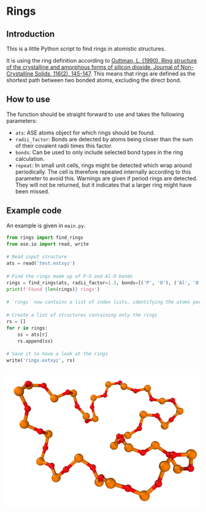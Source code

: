 # Rings
## Introduction
This is a little Python script to find rings in atomistic structures.

It is using the ring definition according to [Guttman, L. (1990). Ring structure of the crystalline and amorphous forms of silicon dioxide. Journal of Non-Crystalline Solids, 116(2), 145-147](https://doi.org/10.1016/0022-3093(90)90686-G).
This means that rings are defined as the shortest path between two bonded atoms, excluding the direct bond.


## How to use
The function should be straight forward to use and takes the following parameters:

- `ats`: ASE atoms object for which rings should be found.
- `radii_factor`: Bonds are detected by atoms being closer than the sum of their covalent radii times this factor.
- `bonds`: Can be used to only include selected bond types in the ring calculation.
- `repeat`: In small unit cells, rings might be detected which wrap around periodically. The cell is therefore repeated internally according to this parameter to avoid this. Warnings are given if period rings are detected. They will not be returned, but it indicates that a larger ring might have been missed. 

## Example code
An example is given in `main.py`.

```python
from rings import find_rings
from ase.io import read, write

# Read input structure 
ats = read('test.extxyz')

# Find the rings made up of P-O and Al-O bonds
rings = find_rings(ats, radii_factor=1.3, bonds=[('P', 'O'), ('Al', 'O')], repeat=(2, 2, 2))
print(f'Found {len(rings)} rings')

# `rings` now contains a list of index lists, identifying the atoms participating in each ring

# Create a list of structures containing only the rings
rs = []
for r in rings:
    ss = ats[r]
    rs.append(ss)

# Save it to have a look at the rings
write('rings.extxyz', rs)
```

![Example of detected rings in an atomic structure](figures/rings.png)





